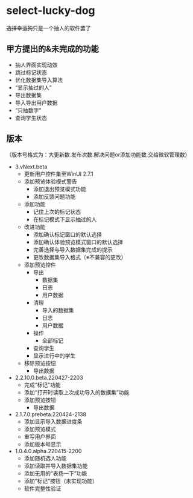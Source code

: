 # **select-lucky-dog**
~~选择幸运狗~~只是一个抽人的软件罢了
## 甲方提出的&未完成的功能
+ 抽人界面实现动效
+ 跳过标记状态
+ 优化数据集导入算法
+ “显示抽过的人”
+ 导出数据集
+ 导入导出用户数据
+ “只抽数字”
+ 查询学生状态
## 版本
（版本号格式为：大更新数.发布次数.解决问题or添加功能数.交给微软管理数）
+ 3.vNext.beta
  + 更新用户控件集至WinUI 2.7.1
  + 添加预览体验模式警告
    + 添加退出预览模式功能
    + 添加反馈问题功能
  + 添加功能
    + 记住上次的标记状态
    + 在标记模式下显示抽过的人
  + 改进功能
    + 添加确认标记窗口的默认选择
    + 添加确认体验预览模式窗口的默认选择 
    + 完善选择与导入数据集完成的提示
    + 更改数据集导入格式（※不兼容的更改）
  + 添加预览控件
    + 导出
      + 数据集
      + 日志
      + 用户数据
    + 清理
      + 导入的数据集
      + 日志
      + 用户数据
    + 操作
      + 全部标记
    + 查询学生
    + 显示进行中的学生
  + 移除预览按钮
    + 导出数据
+ 2.2.10.0.beta.220427-2203
  + 完成“标记”功能
  + 添加“打开时读取上次成功导入的数据集”功能
  + 添加预览按钮
    + 导出数据
+ 2.1.7.0.prebeta.220424-2138
  + 添加显示导入数据进度条
  + 添加预览模式
  + 重写用户界面
  + 添加版本号显示
+ 1.0.4.0.alpha.220415-2200
  + 添加随机选人功能
  + 添加读取并导入数据集功能
  + 添加无用的“表扬一下”功能
  + 添加“标记”按钮（未实现功能）
  + 软件完整性验证